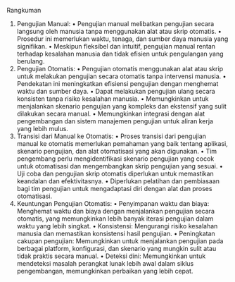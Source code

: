 Rangkuman

1. Pengujian Manual:
   • Pengujian manual melibatkan pengujian secara langsung oleh manusia tanpa menggunakan alat atau skrip otomatis.
   • Prosedur ini memerlukan waktu, tenaga, dan sumber daya manusia yang signifikan.
   • Meskipun fleksibel dan intuitif, pengujian manual rentan terhadap kesalahan manusia dan tidak efisien untuk pengulangan yang berulang.
2. Pengujian Otomatis:
   • Pengujian otomatis menggunakan alat atau skrip untuk melakukan pengujian secara otomatis tanpa intervensi manusia.
   • Pendekatan ini meningkatkan efisiensi pengujian dengan menghemat waktu dan sumber daya.
   • Dapat melakukan pengujian ulang secara konsisten tanpa risiko kesalahan manusia.
   • Memungkinkan untuk menjalankan skenario pengujian yang kompleks dan ekstensif yang sulit dilakukan secara manual.
   • Memungkinkan integrasi dengan alat pengembangan dan sistem manajemen pengujian untuk aliran kerja yang lebih mulus.
3. Transisi dari Manual ke Otomatis:
   • Proses transisi dari pengujian manual ke otomatis memerlukan pemahaman yang baik tentang aplikasi, skenario pengujian, dan alat otomatisasi yang akan digunakan.
   • Tim pengembang perlu mengidentifikasi skenario pengujian yang cocok untuk otomatisasi dan mengembangkan skrip pengujian yang sesuai.
   • Uji coba dan pengujian skrip otomatis diperlukan untuk memastikan keandalan dan efektivitasnya.
   • Diperlukan pelatihan dan pembiasaan bagi tim pengujian untuk mengadaptasi diri dengan alat dan proses otomatisasi.
4. Keuntungan Pengujian Otomatis:
   • Penyimpanan waktu dan biaya: Menghemat waktu dan biaya dengan menjalankan pengujian secara otomatis, yang memungkinkan lebih banyak iterasi pengujian dalam waktu yang lebih singkat.
   • Konsistensi: Mengurangi risiko kesalahan manusia dan memastikan konsistensi hasil pengujian.
   • Peningkatan cakupan pengujian: Memungkinkan untuk menjalankan pengujian pada berbagai platform, konfigurasi, dan skenario yang mungkin sulit atau tidak praktis secara manual.
   • Deteksi dini: Memungkinkan untuk mendeteksi masalah perangkat lunak lebih awal dalam siklus pengembangan, memungkinkan perbaikan yang lebih cepat.
